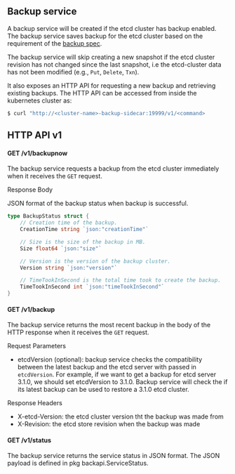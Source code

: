 ## Backup service

A backup service will be created if the etcd cluster has backup enabled.
The backup service saves backup for the etcd cluster based on the requirement of the [backup spec](https://github.com/coreos/etcd-operator/blob/3ec1a1d38e0fc91a2e757ed322227c6816e5f110/example/example-etcd-cluster-with-backup.yaml#L8-L12).

The backup service will skip creating a new snapshot if the etcd cluster revision has not changed since the last snapshot, i.e the etcd-cluster data has not been modified (e.g., `Put`, `Delete`, `Txn`).

It also exposes an HTTP API for requesting a new backup and retrieving existing backups. The HTTP API can be accessed from inside the kubernetes cluster as:
```bash
$ curl "http://<cluster-name>-backup-sidecar:19999/v1/<command>
```

## HTTP API v1

#### GET /v1/backupnow

The backup service requests a backup from the etcd cluster immediately when it receives the `GET` request.

Response Body

JSON format of the backup status when backup is successful.

``` go
type BackupStatus struct {
    // Creation time of the backup.
    CreationTime string `json:"creationTime"`

    // Size is the size of the backup in MB.
    Size float64 `json:"size"`

    // Version is the version of the backup cluster.
    Version string `json:"version"`

    // TimeTookInSecond is the total time took to create the backup.
    TimeTookInSecond int `json:"timeTookInSecond"`
}
```

#### GET /v1/backup

The backup service returns the most recent backup in the body of the HTTP response when it receives the `GET` request.

Request Parameters

- etcdVersion (optional): backup service checks the compatibility between the latest backup and the etcd server with passed in `etcdVersion`.
For example, if we want to get a backup for etcd server 3.1.0, we should set etcdVersion to 3.1.0. Backup service will check the if its latest backup can be used to restore a 3.1.0 etcd cluster.

Response Headers

- X-etcd-Version: the etcd cluster version tht the backup was made from
- X-Revision: the etcd store revision when the backup was made

#### GET /v1/status

The backup service returns the service status in JSON format. The JSON payload is defined in pkg backapi.ServiceStatus.
